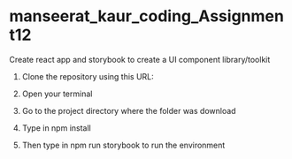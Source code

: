 # manseerat_kaur_coding_Assignment12
Create react app and storybook to create a UI component library/toolkit
1. Clone the repository using this URL: 

2. Open your terminal

3. Go to the project directory where the folder was download

4. Type in npm install

5. Then type in npm run storybook to run the environment
